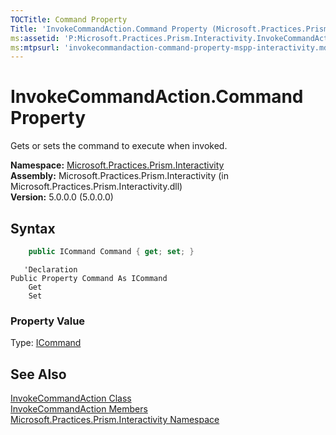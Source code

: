 ```yaml
---
TOCTitle: Command Property
Title: 'InvokeCommandAction.Command Property (Microsoft.Practices.Prism.Interactivity)'
ms:assetid: 'P:Microsoft.Practices.Prism.Interactivity.InvokeCommandAction.Command'
ms:mtpsurl: 'invokecommandaction-command-property-mspp-interactivity.md'
---
```



# InvokeCommandAction.Command Property

Gets or sets the command to execute when invoked.

**Namespace:** [Microsoft.Practices.Prism.Interactivity](https://msdn.microsoft.com/library/microsoft.practices.prism.interactivity)<br/>
**Assembly:** Microsoft.Practices.Prism.Interactivity (in Microsoft.Practices.Prism.Interactivity.dll)<br/>
**Version:** 5.0.0.0 (5.0.0.0)

## Syntax

```C#
    public ICommand Command { get; set; }
```
```VB
   'Declaration
Public Property Command As ICommand
	Get
	Set
``` 

### Property Value

Type: [ICommand](http://msdn.microsoft.com/en-us/library/ms616869)

## See Also

[InvokeCommandAction Class](https://msdn.microsoft.com/library/microsoft.practices.prism.interactivity.invokecommandaction)<br/>
[InvokeCommandAction Members](https://msdn.microsoft.com/allmembers.t:microsoft.practices.prism.interactivity.invokecommandaction)<br/>
[Microsoft.Practices.Prism.Interactivity Namespace](https://msdn.microsoft.com/library/microsoft.practices.prism.interactivity)